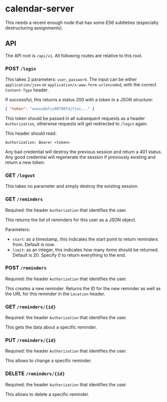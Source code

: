 # calendar-server

This needs a recent enough node that has some ES6 subtleties (especially destructuring assignments).

## API

The API root is `/api/v1`. All following routes are relative to this root.

### POST `/login`

This takes 2 parameters: `user`, `password`. The input can be either
`application/json` or `application/x-www-form-urlencoded`, with the correct
`Content-Type` header.

If successful, this returns a status 200 with a token in a JSON structure:
```json
{ "token": "ouoiudofiu987987djfjoi..." }
```

This token should be passed in all subsequent requests as a header `Authorization`,
otherwise requests will get redirected to `/login` again.

This header should read:
```
Authorization: Bearer <token>
```

Any bad credential will destroy the previous session and return a 401 status.
Any good credential will regenerate the session if previously existing and return a new token.

### GET `/logout`

This takes no parameter and simply destroy the existing session.

### GET `/reminders`

Required: the header `Authorization` that identifies the user.

This returns the list of reminders for this user as a JSON object.

Parameters:
* `start`: as a timestamp, this indicates the start point to return reminders
  from. Default is now.
* `limit`: as an integer, this indicates how many items should be returned.
  Default is 20. Specify 0 to return everything to the end.

### POST `/reminders`

Required: the header `Authorization` that identifies the user.

This creates a new reminder. Returns the ID for the new reminder as well as the
URL for this reminder in the `Location` header.

### GET `/reminders/{id}`

Required: the header `Authorization` that identifies the user.

This gets the data about a specific reminder.

### PUT `/reminders/{id}`

Required: the header `Authorization` that identifies the user.

This allows to change a specific reminder.

### DELETE `/reminders/{id}`

Required: the header `Authorization` that identifies the user.

This allows to delete a specific reminder.

